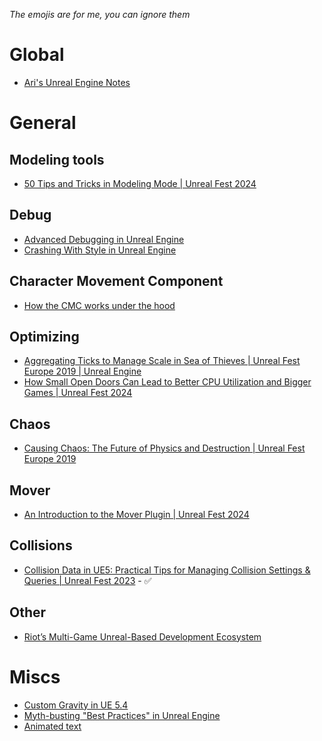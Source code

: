 *The emojis are for me, you can ignore them*
# Global
- [Ari's Unreal Engine Notes](https://flassari.notion.site/Ari-s-Unreal-Engine-Notes-1a75e43f4014464984d4fae0617e5cef)

# General

## Modeling tools
- [50 Tips and Tricks in Modeling Mode | Unreal Fest 2024](https://www.youtube.com/watch?v=xIMudHNX9JM)

## Debug 
- [Advanced Debugging in Unreal Engine](https://dev.epicgames.com/community/learning/tutorials/dXl5/advanced-debugging-in-unreal-engine)
- [Crashing With Style in Unreal Engine](https://www.youtube.com/watch?v=qT3E--_px28)
## Character Movement Component
- [How the CMC works under the hood](https://www.youtube.com/watch?v=urkLwpnAjO0&list=PLXJlkahwiwPmeABEhjwIALvxRSZkzoQpk)
## Optimizing
- [Aggregating Ticks to Manage Scale in Sea of Thieves | Unreal Fest Europe 2019 | Unreal Engine](https://www.youtube.com/watch?v=CBP5bpwkO54)
- [How Small Open Doors Can Lead to Better CPU Utilization and Bigger Games | Unreal Fest 2024](https://www.youtube.com/watch?v=JaCf2Qmvy18)
## Chaos
- [Causing Chaos: The Future of Physics and Destruction | Unreal Fest Europe 2019](https://www.youtube.com/watch?v=mwbSi2R49ZY)
## Mover
- [An Introduction to the Mover Plugin | Unreal Fest 2024](https://www.youtube.com/watch?v=P4IKS5k47Wg)
## Collisions
- [Collision Data in UE5: Practical Tips for Managing Collision Settings & Queries | Unreal Fest 2023](https://www.youtube.com/watch?v=xIQI6nXFygA) - ✅

## Other
- [Riot’s Multi-Game Unreal-Based Development Ecosystem](https://www.youtube.com/watch?v=9xxwQVdwcTQ)

# Miscs
- [Custom Gravity in UE 5.4](https://dev.epicgames.com/community/learning/tutorials/w6l7/unreal-engine-custom-gravity-in-ue-5-4)
- [Myth-busting "Best Practices" in Unreal Engine](https://dev.epicgames.com/community/learning/tutorials/l3E0/myth-busting-best-practices-in-unreal-engine)
- [Animated text](https://www.stevestreeting.com/2022/09/14/text-animation-effects-in-unreal-engine/)


